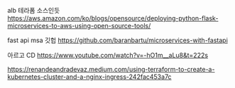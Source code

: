 


alb 테라폼 소스인듯
https://aws.amazon.com/ko/blogs/opensource/deploying-python-flask-microservices-to-aws-using-open-source-tools/

fast api msa 깃헙
https://github.com/baranbartu/microservices-with-fastapi

아르고 CD
https://www.youtube.com/watch?v=-hO1m__aLu8&t=222s


https://renandeandradevaz.medium.com/using-terraform-to-create-a-kubernetes-cluster-and-a-nginx-ingress-242fac453a7c

